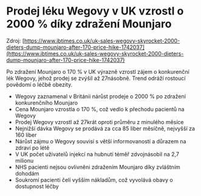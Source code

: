 # Prodej léku Wegovy v UK vzrostl o 2000 % díky zdražení Mounjaro

Zdroj: [https://www.ibtimes.co.uk/uk-sales-wegovy-skyrocket-2000-dieters-dump-mounjaro-after-170-price-hike-1742037](https://www.ibtimes.co.uk/uk-sales-wegovy-skyrocket-2000-dieters-dump-mounjaro-after-170-price-hike-1742037)

Po zdražení Mounjaro o 170 % v UK výrazně vzrostl zájem o konkurenční lék Wegovy, jehož prodej se zvýšil až 27násobně. Trend odráží rostoucí povědomí o léčbě obezity.

- Wegovy zaznamenal v Británii nárůst prodeje o 2000 % po zdražení konkurenčního Mounjaro
- Cena Mounjaro vzrostla o 170 %, což vedlo k přechodu pacientů na Wegovy
- Prodej Wegovy vzrostl až 27krát oproti průměru z minulého měsíce
- Nejnižší dávka Wegovy se prodává za cca 85 liber měsíčně, nejvyšší za 160 liber
- Nárůst zájmu o Wegovy souvisí s větší informovaností a důrazem na zdraví po létě
- V UK počet uživatelů injekcí na hubnutí téměř zdvojnásobil na 2,7 milionu
- NHS pacienti nejsou ovlivněni zdražením Mounjaro díky zvláštním dohodám
- Soukromí pacienti čelí vyšším nákladům, což vyvolává obavy o dostupnost léčby
